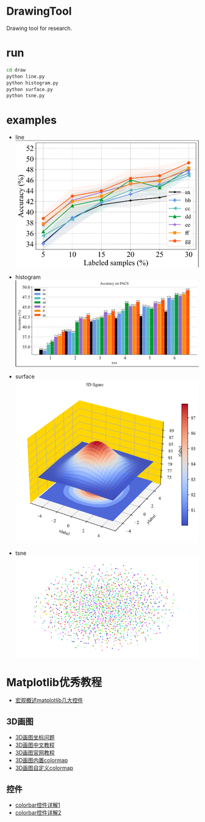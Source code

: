 # DrawingTool
 Drawing tool for research.

# run
``` bash
cd draw
python line.py
python histogram.py
python surface.py
python tsne.py
```

# examples
* line
![line](./data/examples/line.png)

* histogram
![histogram](./data/examples/histogram.png)

* surface
![surface](./data/examples/surface.png)

* tsne
![tsne](./data/examples/tsne.png)

# Matplotlib优秀教程
* [宏观概述matplotlib几大控件](https://www.jianshu.com/p/3937798d645b)
## 3D画图
* [3D画图坐标问题](https://blog.csdn.net/lllxxq141592654/article/details/81532855)
* [3D画图中文教程](https://www.cnblogs.com/xingshansi/p/6777945.html)
* [3D画图官网教程](https://matplotlib.org/2.0.2/mpl_toolkits/mplot3d/tutorial.html)
* [3D画图内置colormap](https://matplotlib.org/stable/tutorials/colors/colormaps.html)
* [3D画图自定义colormap](https://zhuanlan.zhihu.com/p/141251520)
## 控件
* [colorbar控件详解1](https://zhajiman.github.io/post/matplotlib_colorbar、#:~:text=%E6%89%80%E8%B0%93%20colorbar%20%E5%8D%B3%E4%B8%BB%E5%9B%BE%E6%97%81%E4%B8%80%E4%B8%AA%E9%95%BF%E6%9D%A1%E7%8A%B6%E7%9A%84%E5%B0%8F%E5%9B%BE%EF%BC%8C%E8%83%BD%E5%A4%9F%E8%BE%85%E5%8A%A9%E8%A1%A8%E7%A4%BA%E4%B8%BB%E5%9B%BE%E4%B8%AD%20colormap%20%E7%9A%84%E9%A2%9C%E8%89%B2%E7%BB%84%E6%88%90%E5%92%8C%E9%A2%9C%E8%89%B2%E4%B8%8E%E6%95%B0%E5%80%BC%E7%9A%84%E5%AF%B9%E5%BA%94%E5%85%B3%E7%B3%BB%E3%80%82%20%E6%9C%AC%E6%96%87%E5%B0%86%E4%BC%9A%E4%BE%9D%E6%AC%A1%E4%BB%8B%E7%BB%8D,colorbar%20%E7%9A%84%E5%9F%BA%E6%9C%AC%E7%94%A8%E6%B3%95%E3%80%81%E5%A6%82%E4%BD%95%E8%AE%BE%E7%BD%AE%E5%88%BB%E5%BA%A6%EF%BC%8C%E4%BB%A5%E5%8F%8A%E6%80%8E%E4%B9%88%E4%B8%BA%E7%BB%84%E5%9B%BE%E6%B7%BB%E5%8A%A0%20colorbar%E3%80%82%20%E4%BB%A3%E7%A0%81%E5%9F%BA%E4%BA%8E%20Matplotlib%203.3.4%E3%80%82)
* [colorbar控件详解2](https://cloud.tencent.com/developer/article/1790249)